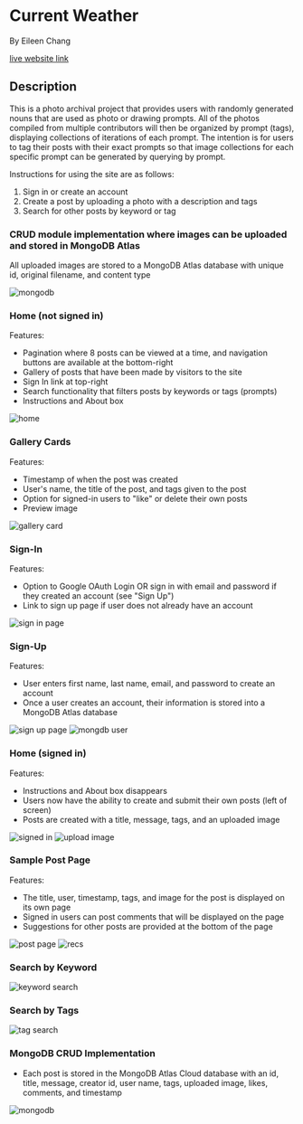 # Current Weather
By Eileen Chang

<a href="https://current-weather.herokuapp.com/">live website link</a>


## Description

This is a photo archival project that provides users with randomly generated nouns that are used as photo or drawing prompts. All of the photos compiled from multiple contributors will then be organized by prompt (tags), displaying collections of iterations of each prompt. The intention is for users to tag their posts with their exact prompts so that image collections for each specific prompt can be generated by querying by prompt.

Instructions for using the site are as follows:
1. Sign in or create an account
2. Create a post by uploading a photo with a description and tags
3. Search for other posts by keyword or tag

### CRUD module implementation where images can be uploaded and stored in MongoDB Atlas
All uploaded images are stored to a MongoDB Atlas database with unique id, original filename, and content type

<img src="/client/public/images/mongodb.png" alt="mongodb">

### Home (not signed in)
Features:
- Pagination where 8 posts can be viewed at a time, and navigation buttons are available at the bottom-right
- Gallery of posts that have been made by visitors to the site
- Sign In link at top-right
- Search functionality that filters posts by keywords or tags (prompts)
- Instructions and About box
<img src="/client/public/images/home.png" alt="home">

### Gallery Cards
Features:
- Timestamp of when the post was created
- User's name, the title of the post, and tags given to the post
- Option for signed-in users to "like" or delete their own posts 
- Preview image
<img src="/client/public/images/card.png" alt="gallery card">

### Sign-In
Features:
- Option to Google OAuth Login OR sign in with email and password if they created an account (see "Sign Up")
- Link to sign up page if user does not already have an account
<img src="/client/public/images/sign-in-page.png" alt="sign in page">

### Sign-Up
Features:
- User enters first name, last name, email, and password to create an account
- Once a user creates an account, their information is stored into a MongoDB Atlas database
<img src="/client/public/images/sign-up-page.png" alt="sign up page">
<img src="/client/public/images/mongodb-user.png" alt="mongdb user">

### Home (signed in)
Features:
- Instructions and About box disappears
- Users now have the ability to create and submit their own posts (left of screen)
- Posts are created with a title, message, tags, and an uploaded image
<img src="/client/public/images/home-signed-in.png" alt="signed in">
<img src="/client/public/images/upload-image.png" alt="upload image">

### Sample Post Page
Features:
- The title, user, timestamp, tags, and image for the post is displayed on its own page
- Signed in users can post comments that will be displayed on the page
- Suggestions for other posts are provided at the bottom of the page
<img src="/client/public/images/post-page.png" alt="post page">
<img src="/client/public/images/recs.png" alt="recs">

### Search by Keyword
<img src="/client/public/images/keyword-lamp.png" alt="keyword search">

### Search by Tags
<img src="/client/public/images/tag-space.png" alt="tag search">

### MongoDB CRUD Implementation
- Each post is stored in the MongoDB Atlas Cloud database with an id, title, message, creator id, user name, tags, uploaded image, likes, comments, and timestamp
<img src="/client/public/images/mongodb-post.png" alt="mongodb">

